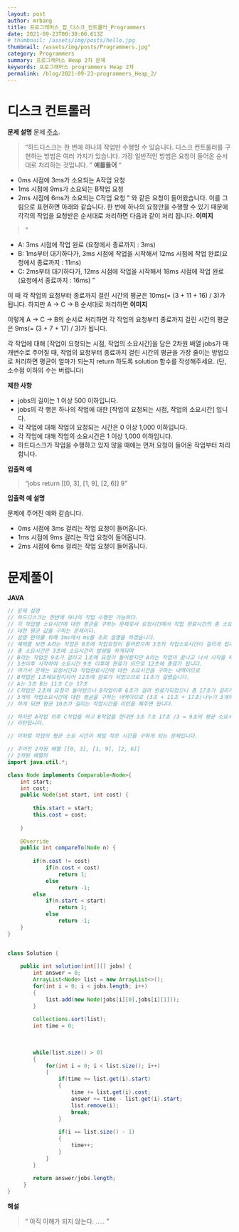 ```yaml
---
layout: post
author: mrbang
title: 프로그래머스_힙_디스크_컨트롤러_Programmers
date: 2021-09-23T00:30:00.613Z
# thumbnail: /assets/img/posts/hello.jpg
thumbnail: /assets/img/posts/Programmers.jpg"
category: Programmers
summary: 프로그래머스 Heap 2차 문제 
keywords: 프로그래머스 programmers Heap 2차 
permalink: /blog/2021-09-23-programmers_Heap_2/
---
```

# 디스크 컨트롤러

**문제 설명** 문제 [주소](https://programmers.co.kr/learn/courses/30/lessons/42627?language=java).

> “하드디스크는 한 번에 하나의 작업만 수행할 수 있습니다. 디스크 컨트롤러를 구현하는 방법은 여러 가지가 있습니다. 가장 일반적인 방법은 요청이 들어온 순서대로 처리하는 것입니다.
”
**예를들어** 
> “
- 0ms 시점에 3ms가 소요되는 A작업 요청
- 1ms 시점에 9ms가 소요되는 B작업 요청
- 2ms 시점에 6ms가 소요되는 C작업 요청
”
와 같은 요청이 들어왔습니다. 이를 그림으로 표현하면 아래와 같습니다.
한 번에 하나의 요청만을 수행할 수 있기 때문에 각각의 작업을 요청받은 순서대로 처리하면 다음과 같이 처리 됩니다.
**이미지**
> “
- A: 3ms 시점에 작업 완료 (요청에서 종료까지 : 3ms)
- B: 1ms부터 대기하다가, 3ms 시점에 작업을 시작해서 12ms 시점에 작업 완료(요청에서 종료까지 : 11ms)
- C: 2ms부터 대기하다가, 12ms 시점에 작업을 시작해서 18ms 시점에 작업 완료(요청에서 종료까지 : 16ms)
”

이 때 각 작업의 요청부터 종료까지 걸린 시간의 평균은 10ms(= (3 + 11 + 16) / 3)가 됩니다.
하지만 A → C → B 순서대로 처리하면
**이미지**

이렇게 A → C → B의 순서로 처리하면 각 작업의 요청부터 종료까지 걸린 시간의 평균은 9ms(= (3 + 7 + 17) / 3)가 됩니다.

각 작업에 대해 [작업이 요청되는 시점, 작업의 소요시간]을 담은 2차원 배열 jobs가 매개변수로 주어질 때, 작업의 요청부터 종료까지 걸린 시간의 평균을 가장 줄이는 방법으로 처리하면 평균이 얼마가 되는지 return 하도록 solution 함수를 작성해주세요. (단, 소수점 이하의 수는 버립니다)

**제한 사항** 

* jobs의 길이는 1 이상 500 이하입니다.
* jobs의 각 행은 하나의 작업에 대한 [작업이 요청되는 시점, 작업의 소요시간] 입니다.
* 각 작업에 대해 작업이 요청되는 시간은 0 이상 1,000 이하입니다.
* 각 작업에 대해 작업의 소요시간은 1 이상 1,000 이하입니다.
* 하드디스크가 작업을 수행하고 있지 않을 때에는 먼저 요청이 들어온 작업부터 처리합니다.

**입출력 예** 

> “jobs	return
[[0, 3], [1, 9], [2, 6]]	9”

**입출력 예 설명** 

문제에 주어진 예와 같습니다.

* 0ms 시점에 3ms 걸리는 작업 요청이 들어옵니다.
* 1ms 시점에 9ms 걸리는 작업 요청이 들어옵니다.
* 2ms 시점에 6ms 걸리는 작업 요청이 들어옵니다.

# 문제풀이 

**JAVA** 
```java
// 문제 설명 
// 하드디스크는 한번에 하나의 작업 수행만 가능하다. 
// 각 작업별 소요시간에 대한 평균을 구하는 문제로서 요청시간에서 작업 완료시간의 총 소요시간에
// 대한 평균 값을 구하는 문제이다. 
// 설명 편의를 위해 3ms에서 ms를 초로 설명을 하겠습니다. 
// 예제를 보면 A라는 작업은 0초에 작업요청이 들어왔으며 3초의 작업소요시간이 걸리게 됩니다. 
// 총 소요시간은 3초에 소요시간이 발생을 하게되며 
// B라는 작업은 9초가 걸리고 1초에 요청이 들어왔지만 A라는 작업이 끝나고 나서 시작을 해야하므로 
// 3초이후 시작하여 소요시간 9초 이후에 완료가 되므로 12초에 종료가 됩니다. 
// 여기서 문제는 요청시간과 작업완료시간에 대한 소요시간을 구하는 내역이므로 
// B작업은 1초에요청이되어 12초에 완료가 되었으므로 11초가 걸렸습니다. 
// A는 3초 B는 11초 C는 17초 
// C작업은 2초에 요청이 들어왔으나 B작업이후 6초가 걸려 완료가되었으니 총 17초가 걸리게 됩니다. 
// 3개의 작업소요시간에 대한 평균을 구하는 내역이므로 (3초 + 11초 + 17초)나누기 3개의 작업을 
// 하게 되면 평균 10초가 걸리는 작업시간을 리턴을 해주면 됩니다. 

// 하지만 A작업 이후 C작업을 하고 B작업을 한다면 3초 7초 17초 /3 = 9초의 평균 소요시간이 
// 리턴됩니다. 

// 이처럼 작업의 평균 소요 시간이 제일 작은 시간을 구하게 되는 문제입니다. 

// 주어진 2차원 배열 [[0, 3], [1, 9], [2, 6]] 
// 2차원 배열의 
import java.util.*;

class Node implements Comparable<Node>{
    int start;
    int cost;
    public Node(int start, int cost) {
        
        this.start = start;
        this.cost = cost;
        
    }
   
    @Override
    public int compareTo(Node n) {
        
        if(n.cost != cost)
            if(n.cost < cost)
                return 1;
            else
                return -1;
        else
            if(n.start < start)
                return 1;
            else
                return -1;
    }
}


class Solution {   
    
    public int solution(int[][] jobs) {
        int answer = 0;
        ArrayList<Node> list = new ArrayList<>();
        for(int i = 0; i < jobs.length; i++)
        {
            list.add(new Node(jobs[i][0],jobs[i][1]));
        }
        
        Collections.sort(list);
        int time = 0;
        
       
        
        while(list.size() > 0)
        {
            for(int i = 0; i < list.size(); i++)
            {
                if(time >= list.get(i).start)
                {
                    time += list.get(i).cost;
                    answer += time - list.get(i).start;
                    list.remove(i);
                    break;
                }
                
                if(i == list.size() - 1)
                {
                    time++;
                }
            }
        }
        
        return answer/jobs.length;
     }
}

```

**해설** 

> “
아직 이해가 되지 않는다. .....
”
